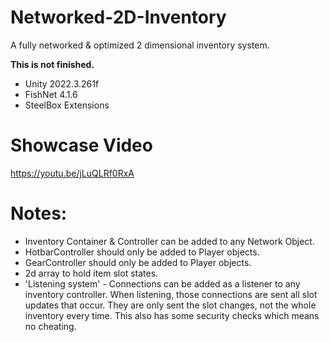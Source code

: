 # Networked-2D-Inventory
A fully networked &amp; optimized 2 dimensional inventory system. 

**This is not finished.** 

* Unity 2022.3.261f
* FishNet 4.1.6
* SteelBox Extensions

# Showcase Video
https://youtu.be/jLuQLRf0RxA

# Notes:
* Inventory Container & Controller can be added to any Network Object.
* HotbarController should only be added to Player objects.
* GearController should only be added to Player objects.
* 2d array to hold item slot states.
* 'Listening system' - Connections can be added as a listener to any inventory controller. When listening, those connections are sent all slot updates that occur. They are only sent the slot changes, not the whole inventory every time. This also has some security checks which means no cheating.
